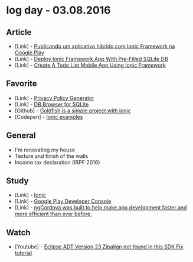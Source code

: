 # log day - 03.08.2016


## Article

 - \[Link\] - [Publicando um aplicativo híbrido com Ionic Framework na Google Play](http://netcoders.com.br/blog/publicando-um-aplicativo-hibrido-com-ionic-framework-na-google-play/)
 - \[Link\] - [Deploy Ionic Framework App With Pre-Filled SQLite DB](https://www.thepolyglotdeveloper.com/2015/01/deploy-ionic-framework-app-pre-filled-sqlite-db/)
 - \[Link\] - [Create A Todo List Mobile App Using Ionic Framework](https://www.thepolyglotdeveloper.com/2015/03/create-todo-list-mobile-app-using-ionic-framework/)


## Favorite

 - \[Link\] - [Privacy Policy Generator](https://www.iubenda.com/en/privacy-policy-generator/535395/services)
 - \[Link\] - [DB Browser for SQLite](http://sqlitebrowser.org/)
 - \[Github\] - [Goldfish is a simple project with ionic](https://github.com/iJorl/goldfish)
 - \[Codepen\] - [Ionic examples](http://codepen.io/ionic/pens/public/3/)


## General

 - I'm renovating my house
  - Texture and finish of the walls
 - Income tax declaration (IRPF 2016)

## Study

 - \[Link\] - [Ionic](http://ionicframework.com/)
 - \[Link\] - [Google Play Developer Console](https://play.google.com/store/apps/developer?id=Hemerson+Vianna)
 - \[Link\] - [ngCordova was built to help make app development faster and more efficient than ever before.](http://ngcordova.com/docs/install/)


## Watch

 - \[Youtube\] - [Eclipse ADT Version 23 Zipalign not found in this SDK Fix tutorial](https://www.youtube.com/watch?v=4nDGmPtRCsw)
